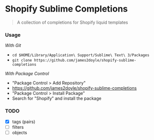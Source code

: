 # Shopify Sublime Completions

> A collection of completions for Shopify liquid templates

### Usage

*With Git*

- `cd $HOME/Library/Application\ Support/Sublime\ Text\ 3/Packages`
- `git clone https://github.com/james2doyle/shopify-sublime-completions`

*With Package Control*

- "Package Control > Add Repository"
- https://github.com/james2doyle/shopify-sublime-completions
- "Package Control > Install Package"
- Search for "Shopify" and install the package

### TODO

- [x] tags (pairs)
- [ ] filters
- [ ] objects
